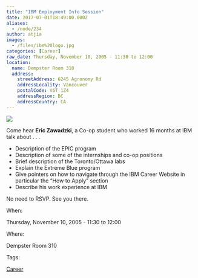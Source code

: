 ```yaml
---
title: "IBM Employment Info Session"
date: 2017-07-01T18:49:00.000Z
aliases:
  - /node/234
author: atjia
images:
  - /files/ibm%20logo.jpg
categories: [Career]
raw_date: Thursday, November 10, 2005 - 11:30 to 12:00
location:
  name: Dempster Room 310
  address:
    streetAddress: 6245 Agronomy Rd
    addressLocality: Vancouver
    postalCode: V6T 1Z4
    addressRegion: BC
    addressCountry: CA
---
```


![](/files/ibm%20logo.jpg)

Come hear **Eric Zawadzki**, a Co-op student who worked 16 months at IBM talk about . . .

*   Description of the EPIC program
*   Description of some of the internships and co-op positions
*   Brief description of the Toronto/Ottawa labs
*   Explain the Extreme Blue program
*   Give pointers on how to navigate through the IBM Career Website in particular the “How to Apply” section
*   Describe his work experience at IBM

No need to RSVP. See you there.

When: 

Thursday, November 10, 2005 - 11:30 to 12:00

Where: 

Dempster Room 310

Tags: 

[Career](/career)
